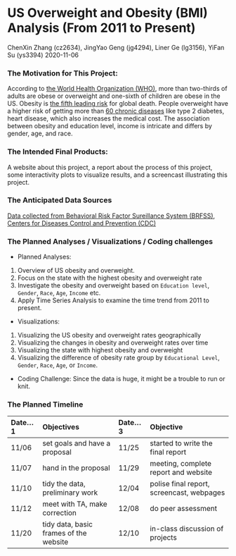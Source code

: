 US Overweight and Obesity (BMI) Analysis (From 2011 to Present)
================
ChenXin Zhang (cz2634), JingYao Geng (jg4294), Liner Ge (lg3156), YiFan
Su (ys3394)
2020-11-06

### The Motivation for This Project:

According to [the World Health Organization
(WHO)](https://www.who.int/news-room/fact-sheets/detail/obesity-and-overweight),
more than two-thirds of adults are obese or overweight and one-sixth of
children are obese in the US. Obesity is [the fifth leading
risk](https://easo.org/media-portal/statistics/) for global death.
People overweight have a higher risk of getting more than [60 chronic
diseases](https://www.healthline.com/health/obesity-facts) like type 2
diabetes, heart disease, which also increases the medical cost. The
association between obesity and education level, income is intricate and
differs by gender, age, and race.

### The Intended Final Products:

A website about this project, a report about the process of this
project, some interactivity plots to visualize results, and a screencast
illustrating this project.

### The Anticipated Data Sources

[Data collected from Behavioral Risk Factor Sureillance System
(BRFSS)](https://chronicdata.cdc.gov/Behavioral-Risk-Factors/BRFSS-Table-of-Overweight-and-Obesity-BMI-/fqb7-mgjf), <br/>
[Centers for Diseases Control and Prevention
(CDC)](https://www.cdc.gov/obesity/data/prevalence-maps.html#age)

### The Planned Analyses / Visualizations / Coding challenges

  - Planned Analyses:

<!-- end list -->

1.  Overview of US obesity and overweight.
2.  Focus on the state with the highest obesity and overweight rate
3.  Investigate the obesity and overweight based on `Education level`,
    `Gender`, `Race`, `Age`, `Income` etc.
4.  Apply Time Series Analysis to examine the time trend from 2011 to
    present.

<!-- end list -->

  - Visualizations:

<!-- end list -->

1.  Visualizing the US obesity and overweight rates geographically
2.  Visualizing the changes in obesity and overweight rates over time
3.  Visualizing the state with highest obesity and overweight
4.  Visualizing the difference of obesity rate group by `Educational
    Level`, `Gender`, `Race`, `Age`, or `Income`.

<!-- end list -->

  - Coding Challenge: Since the data is huge, it might be a trouble to
    run or knit.

### The Planned Timeline

| Date…1 | Objectives                             | Date…3 | Objective                                 |
| :----- | :------------------------------------- | :----- | :---------------------------------------- |
| 11/06  | set goals and have a proposal          | 11/25  | started to write the final report         |
| 11/07  | hand in the proposal                   | 11/29  | meeting, complete report and website      |
| 11/10  | tidy the data, preliminary work        | 12/04  | polise final report, screencast, webpages |
| 11/12  | meet with TA, make correction          | 12/08  | do peer assessment                        |
| 11/20  | tidy data, basic frames of the website | 12/10  | in-class discussion of projects           |
